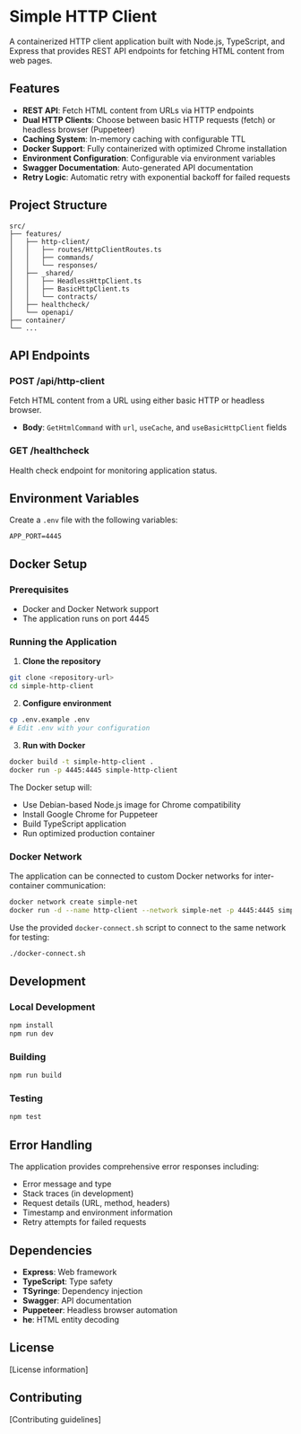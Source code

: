 # Simple HTTP Client

A containerized HTTP client application built with Node.js, TypeScript, and Express that provides REST API endpoints for fetching HTML content from web pages.

## Features

- **REST API**: Fetch HTML content from URLs via HTTP endpoints
- **Dual HTTP Clients**: Choose between basic HTTP requests (fetch) or headless browser (Puppeteer)
- **Caching System**: In-memory caching with configurable TTL
- **Docker Support**: Fully containerized with optimized Chrome installation
- **Environment Configuration**: Configurable via environment variables
- **Swagger Documentation**: Auto-generated API documentation
- **Retry Logic**: Automatic retry with exponential backoff for failed requests

## Project Structure

```
src/
├── features/
│   ├── http-client/
│   │   ├── routes/HttpClientRoutes.ts
│   │   ├── commands/
│   │   └── responses/
│   ├── _shared/
│   │   ├── HeadlessHttpClient.ts
│   │   ├── BasicHttpClient.ts
│   │   └── contracts/
│   ├── healthcheck/
│   └── openapi/
├── container/
└── ...
```

## API Endpoints

### POST /api/http-client
Fetch HTML content from a URL using either basic HTTP or headless browser.
- **Body**: `GetHtmlCommand` with `url`, `useCache`, and `useBasicHttpClient` fields

### GET /healthcheck
Health check endpoint for monitoring application status.

## Environment Variables

Create a `.env` file with the following variables:

```env
APP_PORT=4445
```

## Docker Setup

### Prerequisites
- Docker and Docker Network support
- The application runs on port 4445

### Running the Application

1. **Clone the repository**
```bash
git clone <repository-url>
cd simple-http-client
```

2. **Configure environment**
```bash
cp .env.example .env
# Edit .env with your configuration
```

3. **Run with Docker**
```bash
docker build -t simple-http-client .
docker run -p 4445:4445 simple-http-client
```

The Docker setup will:
- Use Debian-based Node.js image for Chrome compatibility
- Install Google Chrome for Puppeteer
- Build TypeScript application
- Run optimized production container

### Docker Network

The application can be connected to custom Docker networks for inter-container communication:

```bash
docker network create simple-net
docker run -d --name http-client --network simple-net -p 4445:4445 simple-http-client:latest
```

Use the provided `docker-connect.sh` script to connect to the same network for testing:

```bash
./docker-connect.sh
```

## Development

### Local Development
```bash
npm install
npm run dev
```

### Building
```bash
npm run build
```

### Testing
```bash
npm test
```

## Error Handling

The application provides comprehensive error responses including:
- Error message and type
- Stack traces (in development)
- Request details (URL, method, headers)
- Timestamp and environment information
- Retry attempts for failed requests

## Dependencies

- **Express**: Web framework
- **TypeScript**: Type safety
- **TSyringe**: Dependency injection
- **Swagger**: API documentation
- **Puppeteer**: Headless browser automation
- **he**: HTML entity decoding

## License

[License information]

## Contributing

[Contributing guidelines]
